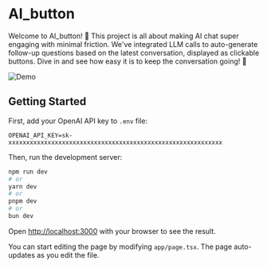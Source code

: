 # AI_button

Welcome to AI_button! 🎉 This project is all about making AI chat super engaging with minimal friction. We've integrated LLM calls to auto-generate follow-up questions based on the latest conversation, displayed as clickable buttons. Dive in and see how easy it is to keep the conversation going! 🚀

![Demo](./app/demo.gif)

## Getting Started

First, add your OpenAI API key to `.env` file:

```
OPENAI_API_KEY=sk-xxxxxxxxxxxxxxxxxxxxxxxxxxxxxxxxxxxxxxxxxxxxxxxxxxxxxxxxxxxx
```

Then, run the development server:

```bash
npm run dev
# or
yarn dev
# or
pnpm dev
# or
bun dev
```

Open [http://localhost:3000](http://localhost:3000) with your browser to see the result.

You can start editing the page by modifying `app/page.tsx`. The page auto-updates as you edit the file.
